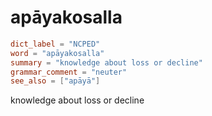 # apāyakosalla

``` toml
dict_label = "NCPED"
word = "apāyakosalla"
summary = "knowledge about loss or decline"
grammar_comment = "neuter"
see_also = ["apāyā"]
```

knowledge about loss or decline


